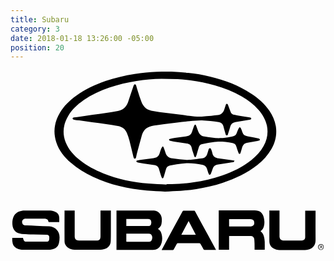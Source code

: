 ```yaml
---
title: Subaru
category: 3
date: 2018-01-18 13:26:00 -05:00
position: 20
---
```


<svg version="1.1"  xmlns="http://www.w3.org/2000/svg" xmlns:xlink="http://www.w3.org/1999/xlink" x="0px" y="0px"
	 viewBox="0 0 285.6 164" style="enable-background:new 0 0 285.6 164;" xml:space="preserve">
<g id="_x34_AMn1k_1_">
<g>
<g>
<path d="M140,109.9c-5.2-0.3-10.8-0.4-16.4-0.9c-16.9-1.6-33.4-5.2-48.9-12.5c-7.2-3.3-13.9-7.4-19.8-12.6
				C48.9,78.8,44,72.8,41.5,65.1c-3.1-9.4-1.7-18.3,3.4-26.8c3.7-6.2,8.9-11.1,14.7-15.3C67.7,17.2,76.7,13,86.1,9.7
				c8.6-3,17.5-5.1,26.5-6.5c6.7-1,13.4-1.7,20.1-1.9c4.4-0.1,8.8-0.3,13.3-0.1c5.1,0.2,10.1,0.6,15.2,1.1
				c6.6,0.6,13.2,1.8,19.7,3.4c13.2,3.1,25.7,7.8,37.1,15.2c6.5,4.2,12.3,9.2,16.7,15.6c3.1,4.6,5.3,9.6,6,15.1
				c0.9,7-0.6,13.6-4.1,19.7c-3.2,5.6-7.5,10.3-12.5,14.3c-9.5,7.6-20.4,12.6-31.8,16.4c-7.8,2.6-15.8,4.4-23.9,5.6
				c-4.7,0.7-9.4,1.2-14.1,1.6C149.6,109.5,145,109.6,140,109.9z M141.5,103.5c0-0.1,0-0.2,0-0.3c1.6,0,3.2,0,4.7,0
				c6.7-0.1,13.3-0.7,19.9-1.7c8.8-1.3,17.4-3.3,25.7-6.2c9.6-3.3,18.6-7.6,26.6-14c4.4-3.6,8.3-7.6,11.1-12.7
				c3.2-5.8,4.3-11.9,3-18.4c-1.2-5.6-4-10.2-7.7-14.5c-4.3-4.9-9.5-8.8-15.1-12c-7.7-4.5-15.9-7.6-24.4-10.1
				c-7.2-2.1-14.5-3.5-21.9-4.5c-3.9-0.5-7.8-0.9-11.8-1.1c-4.9-0.2-9.7-0.3-14.6-0.3c-7.6,0-15.2,0.7-22.7,1.9
				c-8.4,1.3-16.6,3.2-24.7,6c-8.3,2.8-16.2,6.5-23.4,11.5c-5.5,3.9-10.4,8.3-13.9,14.2c-4.5,7.6-5.5,15.5-2.3,23.8
				c2.7,6.8,7.5,12,13.2,16.5c6.3,5,13.4,8.7,20.8,11.7c13.2,5.3,26.9,8.1,41,9.3C130.5,103.1,136,103.2,141.5,103.5z"/>
<path d="M96.1,162.8c0-11.9,0-23.8,0-35.7c0.3,0,0.5,0,0.8,0c10.5,0,21.1,0,31.6,0c2.2,0,4.3,0.3,6,1.8c1.8,1.6,2.6,3.7,2.7,6
				c0.1,1.4-0.1,2.8-0.3,4.2c-0.3,1.7-1.2,3.1-2.7,4.2c-0.2,0.1-0.3,0.2-0.5,0.4c0,0,0,0.1,0,0.1c2.6,1.4,3.3,4,3.7,6.7
				c0.4,2.7,0,5.3-1.1,7.8c-1.4,3-3.8,4.5-7.1,4.5c-10.7,0-21.4,0-32.1,0C96.8,162.8,96.5,162.8,96.1,162.8z M105,155.3
				c0.1,0,0.2,0.1,0.4,0.1c6.7,0,13.5,0,20.2,0c1.2,0,2.1-0.6,2.5-1.7c0.4-1,0.6-2.1,0.3-3.2c-0.4-1.8-1.4-2.5-3.2-2.5
				c-6.4,0-12.9,0-19.3,0c-0.3,0-0.6,0-0.9,0C105,150.4,105,152.8,105,155.3z M105,134.7c0,2.2,0,4.3,0,6.4c0.3,0,0.5,0,0.7,0
				c6.4,0,12.8,0,19.2,0c1.5,0,2.3-0.6,2.6-1.9c0.2-0.7,0.2-1.4,0.1-2.1c-0.2-1.7-1.2-2.4-2.9-2.4c-4.5,0-9.1,0-13.6,0
				C109.2,134.7,107.1,134.7,105,134.7z"/>
<path d="M1.6,151.8c3.3,0,6.5,0,9.7,0c0.2,0.6,0.3,1.2,0.5,1.7c0.5,1.2,1.3,1.8,2.5,1.8c6.1,0,12.2,0,18.4,0
				c1.2,0,2.1-0.5,2.3-1.6c0.2-1,0.2-2.1,0.1-3.1c-0.2-1-1.1-1.6-2.1-1.6c-4.1-0.1-8.3-0.2-12.4-0.3c-3.5-0.1-7-0.1-10.4-0.4
				c-5-0.4-8.2-3.4-8.5-8.7c-0.1-2.6,0.1-5,1.3-7.4c1.5-2.9,4-4.4,7.1-4.9c0.9-0.1,1.9-0.2,2.8-0.2c7.3,0,14.7-0.1,22,0
				c1.6,0,3.3,0.3,4.9,0.8c2.7,0.9,4.3,2.8,4.4,5.7c0.1,1.3,0,2.7,0,4c-0.3,0-0.5,0-0.7,0c-2.8,0-5.5,0-8.3,0
				c-0.5,0-0.8-0.1-0.9-0.7c-0.1-1.3-1.1-2.1-2.4-2.3c-0.3,0-0.7-0.1-1-0.1c-5.7,0-11.5,0-17.2,0c-2.6,0-4,2.6-2.7,4.8
				c0.5,0.8,1.2,1.1,2.2,1.2c3.4,0.1,6.9,0.3,10.3,0.4c3.9,0.2,7.8,0.3,11.7,0.5c5.5,0.4,9.3,4.4,9.3,10c0,1.8-0.2,3.6-0.6,5.3
				c-0.8,3.3-3.2,5.1-6.5,5.7c-1,0.2-2,0.3-3.1,0.3c-7.5,0-15,0-22.5,0c-2.2,0-4.4-0.4-6.4-1.5c-2.3-1.3-3.5-3.4-3.7-6
				C1.5,154.2,1.6,153,1.6,151.8z"/>
<path d="M198.2,150.1c0,4.3,0,8.4,0,12.6c-3.2,0-6.3,0-9.4,0c0-11.9,0-23.7,0-35.7c0.3,0,0.6,0,1,0c10.5,0,21,0,31.5,0
				c4.7,0,7.3,2,8.4,6.6c0.6,2.6,0.8,5.3,0,7.9c-0.5,1.8-1.4,3.2-3,4.3c3,2.5,3.6,6,3.8,9.6c0.1,2.4,0,4.8,0,7.3c-3.1,0-6.1,0-9.2,0
				c0-0.8,0-1.5,0-2.2c0-2.3,0-4.5-0.2-6.7c-0.1-2.5-1.4-3.6-3.9-3.6c-6,0-12.1,0-18.1,0C198.8,150.1,198.5,150.1,198.2,150.1z
				 M198.2,141.5c0.2,0,0.4,0,0.6,0c4.4,0,8.7,0,13.1,0c2,0,4,0,6,0c1.7,0,3-1.2,3.1-2.6c0.2-2.3-0.7-3.6-2.7-3.9
				c-0.7-0.1-1.3-0.1-2-0.1c-5.7,0-11.3,0-17,0c-0.3,0-0.7,0-1.1,0C198.2,137.2,198.2,139.3,198.2,141.5z"/>
<path d="M234.6,127.1c3.1,0,6.1,0,9.3,0c0,0.4,0,0.7,0,1.1c0,7.3,0,14.6,0,21.9c0,0.5,0,0.9,0.1,1.4c0.2,1.7,1.5,2.8,3.2,2.8
				c5.6,0,11.2,0,16.9,0c1.9,0,3.1-1.2,3.1-3.1c0-2.1,0-4.3,0-6.4c0-5.8,0-11.7,0-17.6c3.1,0,6.2,0,9.4,0c0,0.4,0,0.8,0,1.1
				c0,8.6-0.1,17.1,0,25.7c0,4.9-2.8,7.5-6.7,8.5c-1,0.2-2,0.3-3,0.4c-7.6,0-15.3,0-22.9,0c-2.1,0-4.1-0.6-5.9-1.7
				c-2.4-1.5-3.4-3.8-3.4-6.5c0-9,0-18,0-27C234.6,127.5,234.6,127.3,234.6,127.1z"/>
<path d="M186.4,162.8c-3.6,0-7.1,0-10.6,0c-0.3,0-0.6-0.3-0.8-0.6c-0.9-1.6-1.9-3.3-2.8-4.9c-0.2-0.4-0.5-0.6-1-0.6
				c-6.5,0-12.9,0-19.4,0c-0.5,0-0.8,0.2-1,0.6c-0.9,1.7-1.9,3.4-2.8,5.1c-0.1,0.2-0.4,0.5-0.6,0.5c-3.4,0-6.8,0-10.3,0
				c0.1-0.2,0.1-0.4,0.2-0.6c6.2-11.5,12.5-23.1,18.8-34.6c0.1-0.3,0.6-0.5,0.9-0.5c3.1,0,6.3,0,9.4,0c0.5,0,0.8,0.2,1,0.7
				c3.9,7.3,7.9,14.6,11.9,21.9c2.3,4.2,4.6,8.4,6.9,12.7C186.2,162.4,186.3,162.5,186.4,162.8z M154.9,149c4.4,0,8.7,0,13.1,0
				c-2.2-4.2-4.3-8.3-6.5-12.5C159.3,140.7,157.1,144.8,154.9,149z"/>
<path d="M48.9,127.1c3.1,0,6.2,0,9.3,0c0,0.4,0,0.7,0,1c0,7.5,0,14.9,0,22.4c0,2.5,1.3,3.8,3.8,3.8c5.3,0,10.6,0,15.9,0
				c2.6,0,3.6-1,3.7-3.6c0-0.7,0-1.4,0-2.2c0-6.8,0-13.6,0-20.4c0-0.3,0-0.7,0-1c3.1,0,6.2,0,9.4,0c0,0.6,0,1.1,0,1.6
				c0,6,0,12,0,17.9c0,2.6,0,5.3-0.1,7.9c-0.1,3.8-2.2,6.5-6,7.6c-1.2,0.3-2.5,0.5-3.7,0.5c-7.6,0-15.3,0-22.9,0
				c-2.5,0-4.8-0.7-6.7-2.3c-1.6-1.3-2.6-3.1-2.6-5.2c-0.1-9.3,0-18.6,0-27.9C48.8,127.3,48.9,127.2,48.9,127.1z"/>
<path d="M281.5,157.6c1.5,0,2.6,1.1,2.5,2.6c0,1.4-1.2,2.6-2.5,2.6c-1.4,0-2.6-1.2-2.6-2.6C278.9,158.7,280.1,157.6,281.5,157.6z
				 M283.6,160.2c0-1.3-0.9-2.2-2.1-2.2c-1.1,0-2.1,1-2.1,2.2c0,1.2,0.9,2.3,2.1,2.3C282.6,162.4,283.6,161.4,283.6,160.2z"/>
<path d="M112.5,12.6c1.1,0,1.3,0.7,1.5,1.4c0.5,1.6,0.9,3.1,1.4,4.7c1,3.2,2,6.4,3.2,9.5c0.9,2.4,2.2,4.7,4.4,6.3
				c1.8,1.3,4,1.9,6.2,2.3c3.9,0.7,7.8,1.2,11.7,1.7c3.9,0.5,7.8,1,11.6,1.5c3.2,0.4,6.5,0.8,9.7,1.2c3.7,0.5,7.5,0.9,11.2,0.7
				c2.9-0.2,5.7-0.5,8.6-0.7c2-0.2,3.9-0.5,5.9-0.7c2.8-0.4,4.8-1.9,5.8-4.7c0.4-1.3,0.9-2.6,1.3-3.9c0-0.1,0.1-0.3,0.1-0.4
				c0.2-0.6,0.4-1.3,1.1-1.2c0.7,0,0.9,0.7,1.1,1.3c0.8,2.1,1.5,4.2,2.4,6.3c0.6,1.4,1.8,2.1,3.2,2.4c2.2,0.5,4.5,0.8,6.7,1.2
				c2.4,0.4,4.9,0.7,7.3,1.1c0.6,0.1,1.4,0.2,1.4,1.1c0,0.8-0.8,1-1.5,1.1c-4,0.7-8.1,1.3-12.1,2c-0.6,0.1-1.1,0.2-1.7,0.4
				c-1.9,0.5-3.1,1.7-3.7,3.6c-0.6,2.2-1.3,4.4-2,6.6c-0.2,0.7-0.3,1.6-1.2,1.6c-0.9,0-1-0.9-1.2-1.6c-0.7-2.3-1.3-4.5-1.9-6.8
				c-0.6-2.2-2-3.4-4.2-3.7c-5-0.6-10.1-1.3-15.2-1.5c-3.7-0.1-7.5,0.4-11.2,0.7c-3.8,0.3-7.6,0.8-11.4,1.2
				c-3.9,0.5-7.8,0.9-11.6,1.4c-3.3,0.4-6.7,0.9-10,1.4c-5,0.8-8.7,3.3-10.2,8.4c-1.5,5.2-2.9,10.5-4.3,15.8c-0.4,1.4-0.7,2.9-1,4.3
				c-0.2,0.6-0.3,1.4-1.2,1.4c-0.8,0-1-0.8-1.2-1.4c-1.2-5.1-2.4-10.1-3.7-15.2c-0.6-2.2-1.4-4.3-2.2-6.4c-1.4-3.8-4.3-5.9-8.2-6.6
				c-3.9-0.6-7.7-1.3-11.6-1.8c-3.9-0.6-7.8-1.1-11.7-1.6c-3.9-0.5-7.8-1-11.7-1.6c-1.6-0.2-3.3-0.4-4.9-0.7c-0.6-0.1-1.2-0.3-1.2-1
				c0-0.7,0.6-0.9,1.2-1c1.9-0.3,3.9-0.6,5.8-0.8c3.8-0.5,7.5-1.1,11.3-1.6c3.8-0.5,7.6-1,11.5-1.6c3.8-0.6,7.5-1.1,11.2-1.8
				c4.6-0.9,7.8-3.6,9.3-8.1c1.6-4.8,3.2-9.5,4.8-14.3c0.1-0.4,0.3-0.8,0.5-1.2C112.1,12.9,112.4,12.7,112.5,12.6z"/>
<path d="M202.8,82.3c0,0.7-0.6,0.9-1.2,1c-1,0.2-2,0.2-3,0.4c-3.7,0.5-7.3,1.1-11,1.7c-2,0.3-3.5,1.4-4.2,3.5
				c-0.5,1.5-1.1,3-1.6,4.5c-0.1,0.2-0.1,0.5-0.3,0.7c-0.3,0.3-0.6,0.6-0.9,0.6c-0.3,0-0.7-0.3-0.8-0.6c-0.4-1-0.8-2.1-1.1-3.2
				c-0.2-0.5-0.4-1-0.5-1.5c-0.6-2.3-2.1-3.5-4.5-3.9c-4.7-0.7-9.4-1.6-14.2-1.3c-2.9,0.2-5.8,0.6-8.8,1c-2.1,0.3-4.2,0.7-6.2,1.1
				c-1.7,0.3-2.9,1.3-3.4,3c-0.6,2-1.2,4-1.8,6c-0.2,0.7-0.4,1.4-0.7,2c-0.4,0.8-1.1,0.8-1.4,0c-0.4-0.9-0.7-1.8-1-2.7
				c-0.5-1.6-1.1-3.3-1.5-4.9c-0.5-2.4-2.1-3.4-4.3-3.8c-3.3-0.5-6.6-0.9-9.9-1.4c-1.6-0.2-3.2-0.6-4.8-0.9c-0.3-0.1-0.7-0.2-1-0.4
				c-0.3-0.2-0.7-0.5-0.6-0.7c0-0.3,0.4-0.7,0.7-0.7c1.3-0.3,2.6-0.7,3.9-0.8c3.6-0.5,7.3-0.9,10.9-1.4c0.4,0,0.7-0.2,1.1-0.2
				c2.3-0.4,3.7-1.8,4.4-3.9c0.5-1.5,1-3,1.6-4.6c0.2-0.5,0.4-1,0.7-1.4c0.5-0.7,1-0.7,1.3,0.1c0.6,1.3,1,2.7,1.5,4.1
				c0.1,0.4,0.3,0.8,0.4,1.2c1,2.9,3.1,4.5,6.2,4.9c5.5,0.7,11,1.7,16.5,1.3c3.4-0.2,6.9-1,10.3-1.3c2.7-0.3,4.2-1.9,4.9-4.4
				c0.3-1.1,0.7-2.2,1-3.3c0.1-0.3,0.1-0.6,0.3-0.8c0.3-0.3,0.7-0.7,1-0.7c0.3,0,0.8,0.4,1,0.7c0.5,1.2,1,2.4,1.2,3.6
				c0.6,3.1,2.6,4.4,5.6,4.8c4.1,0.5,8.1,1.1,12.2,1.7c0.5,0.1,1.1,0.2,1.6,0.4c0.3,0.1,0.7,0.3,1,0.4
				C203.1,82.1,203,82.2,202.8,82.3z"/>
<path d="M226.2,63c-0.2,0.2-0.4,0.5-0.7,0.6c-1.1,0.3-2.3,0.5-3.4,0.7c-2.6,0.5-5.3,0.8-7.9,1.4c-2.4,0.5-3.6,2.2-4.3,4.5
				c-0.4,1.4-0.8,2.8-1.2,4.2c-0.1,0.2-0.1,0.5-0.2,0.7c-0.2,0.3-0.5,0.7-0.8,0.7c-0.2,0-0.6-0.3-0.8-0.6c-0.4-1-0.8-2.1-1.2-3.2
				c-0.3-1-0.6-2-0.9-2.9c-0.5-1.8-1.7-2.9-3.5-3.2c-2.1-0.4-4.1-0.8-6.2-1c-2.7-0.2-5.4-0.3-8.1-0.2c-2.6,0.1-5.2,0.6-7.7,1.1
				c-1.9,0.3-3.8,0.7-5.6,1.1c-1.4,0.3-2.5,1.2-2.9,2.6c-0.7,2.3-1.4,4.6-2,6.8c-0.2,0.6-0.4,1.2-0.6,1.7c-0.1,0.3-0.5,0.6-0.7,0.6
				c-0.3,0-0.7-0.3-0.8-0.6c-0.5-1.4-0.9-2.8-1.4-4.2c-0.4-1.2-0.8-2.4-1-3.6c-0.5-2.4-2.2-3.5-4.4-3.9c-3.2-0.5-6.5-0.9-9.7-1.4
				c-1.8-0.3-3.5-0.6-5.2-1c-0.3-0.1-0.5-0.1-0.8-0.3c-0.2-0.2-0.5-0.5-0.5-0.7c0-0.3,0.3-0.6,0.6-0.7c1.6-0.4,3.2-0.8,4.8-1
				c3.6-0.5,7.3-1,11-1.5c2.3-0.3,3.8-1.7,4.5-4c0.4-1.3,0.8-2.6,1.3-3.9c0.3-0.7,0.5-1.5,0.9-2.1c0.4-0.8,1-0.8,1.4,0.1
				c0.4,0.9,0.7,1.8,1,2.7c0.4,1,0.7,2,1.1,3c1,2.5,2.8,4.1,5.5,4.4c4.9,0.7,9.7,1.7,14.6,1.5c2.9-0.1,5.8-0.6,8.7-1.1
				c1-0.1,2.1-0.4,3.1-0.7c1.4-0.4,2.4-1.3,2.9-2.8c0.5-1.5,1.1-2.9,1.8-4.3c0.2-0.4,0.7-0.7,1-1.1c0.4,0.4,0.8,0.7,1,1.1
				c0.5,1,0.9,2.1,1.2,3.2c0.7,2.1,1.9,3.6,4.3,3.9c0.4,0.1,0.9,0.2,1.3,0.3c3.1,0.6,6.2,1.2,9.4,1.8C225.4,61.9,226,62,226.2,63z"
				/>
<path d="M282.6,161.7c-0.8-0.2-0.4-1.7-1.5-1.2c-0.1,0.4-0.1,0.7-0.2,1.1c-0.1,0-0.2,0-0.2,0c0-0.9,0-1.8,0-2.8
				c0.4,0,0.8-0.1,1.2,0c0.3,0.1,0.7,0.6,0.6,0.7C282,160.2,282.5,160.8,282.6,161.7z M281,160.2c0.4-0.2,0.7-0.2,0.9-0.4
				c0.1-0.1,0.1-0.4,0-0.5c-0.3-0.1-0.6-0.2-0.9-0.3C281,159.4,281,159.7,281,160.2z"/>
</g>
</g>
</g>
</svg>
